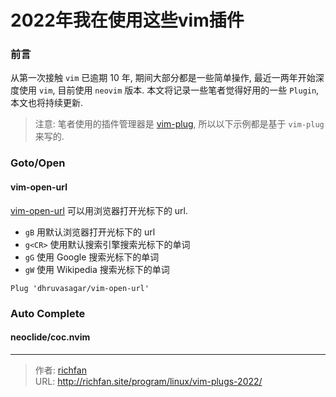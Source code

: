 # 2022年我在使用这些vim插件


### 前言
从第一次接触 `vim` 已逾期 10 年, 期间大部分都是一些简单操作,
最近一两年开始深度使用 `vim`, 目前使用 `neovim` 版本.
本文将记录一些笔者觉得好用的一些 `Plugin`, 本文也将持续更新.

<!--more-->

> 注意: 笔者使用的插件管理器是 [vim-plug](https://github.com/junegunn/vim-plug),
所以以下示例都是基于 `vim-plug` 来写的.

### Goto/Open
#### vim-open-url
[vim-open-url](https://github.com/dhruvasagar/vim-open-url)
可以用浏览器打开光标下的 url. 

- `gB` 用默认浏览器打开光标下的 url
- `g<CR>` 使用默认搜索引擎搜索光标下的单词
- `gG` 使用 Google 搜索光标下的单词
- `gW` 使用 Wikipedia 搜索光标下的单词

```vim
Plug 'dhruvasagar/vim-open-url'
```

### Auto Complete
#### neoclide/coc.nvim



---

> 作者: [richfan](https://richfan.site/)  
> URL: http://richfan.site/program/linux/vim-plugs-2022/  

